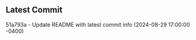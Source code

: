 
## Latest Commit
51a793a - Update README with latest commit info (2024-08-29 17:00:00 -0400) <Yunxi-Zhou>
